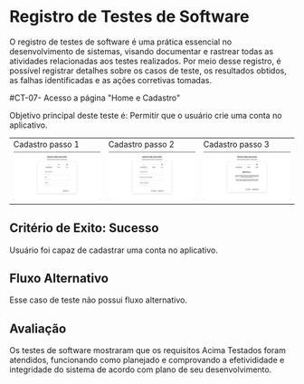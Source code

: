 # Registro de Testes de Software

O registro de testes de software é uma prática essencial no desenvolvimento de sistemas, visando documentar e rastrear todas as atividades relacionadas aos testes realizados. Por meio desse registro, é possível registrar detalhes sobre os casos de teste, os resultados obtidos, as falhas identificadas e as ações corretivas tomadas.

#CT-07- Acesso a página "Home e Cadastro"

<tr>Objetivo principal deste teste é: Permitir que o usuário crie uma conta no aplicativo.</tr>

<table>
  <tr>
    <td>Cadastro passo 1</td>
    <td>Cadastro passo 2</td>
    <td>Cadastro passo 3</td>
  </tr>
  <tr>
    <td> <img src='https://github.com/ICEI-PUC-Minas-PMV-ADS/pmv-ads-2023-2-e4-proj-infra-t6-puc-banking/blob/ca34d3fe765078d931b894251ae44eedd78fca23/docs/img/RealizandoCadastro.jpeg'/></td>
    <td><img src='https://github.com/ICEI-PUC-Minas-PMV-ADS/pmv-ads-2023-2-e4-proj-infra-t6-puc-banking/blob/ca34d3fe765078d931b894251ae44eedd78fca23/docs/img/Senhas.jpeg'/</td>
    <td><img src='https://github.com/ICEI-PUC-Minas-PMV-ADS/pmv-ads-2023-2-e4-proj-infra-t6-puc-banking/blob/ca34d3fe765078d931b894251ae44eedd78fca23/docs/img/FimCadastro.jpeg'/</td>
  </tr>
</table>

## Critério de Exito: Sucesso 

Usuário foi capaz de cadastrar uma conta no aplicativo.

## Fluxo Alternativo

Esse caso de teste não possui fluxo alternativo. 

## Avaliação

Os testes de software mostraram que os requisitos Acima Testados foram atendidos, funcionando como planejado e comprovando a efetivididade e integridade do sistema de acordo com plano de seu desenvolvimento.
